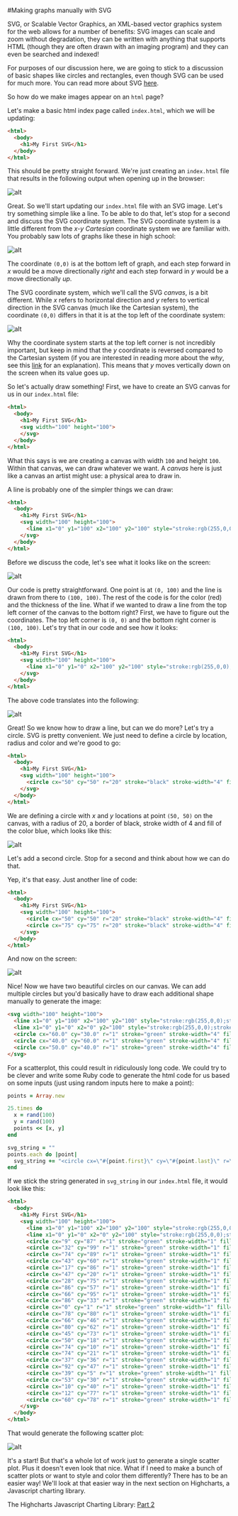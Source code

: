 #Making graphs manually with SVG

SVG, or Scalable Vector Graphics, an XML-based vector graphics system for the web allows for a number of benefits: SVG images can scale and zoom without degradation, they can be written with anything that supports HTML (though they are often drawn with an imaging program) and they can even be searched and indexed!

For purposes of our discussion here, we are going to stick to a discussion of basic shapes like circles and rectangles, even though SVG can be used for much more. You can read more about SVG [here](http://en.wikipedia.org/wiki/Scalable_Vector_Graphics).

So how do we make images appear on an `html` page?

Let's make a basic html index page called `index.html`, which we will be updating:

```html
<html>
  <body>
    <h1>My First SVG</h1>
  </body>
</html>
```

This should be pretty straight forward. We're just creating an `index.html` file that results in the following output when opening up in the browser:

![alt](http://i.imgur.com/ZIglSO8.png)

Great. So we'll start updating our `index.html` file with an SVG image. Let's try something simple like a line. To be able to do that, let's stop for a second and discuss the SVG coordinate system. The SVG coordinate system is a little different from the *x-y* *Cartesian* coordinate system we are familiar with. You probably saw lots of graphs like these in high school:

![alt](http://accelerateu.org/resourceguides/math/m8_38.gif)

The coordinate `(0,0)` is at the bottom left of graph, and each step forward in *x* would be a move directionally *right* and each step forward in *y* would be a move directionally *up*.

The SVG coordinate system, which we'll call the SVG *canvas*, is a bit different. While *x* refers to horizontal direction and *y* refers to vertical direction in the SVG canvas (much like the Cartesian system), the coordinate `(0,0)` differs in that it is at the top left of the coordinate system:

![alt](http://media.creativebloq.futurecdn.net/sites/creativebloq.com/files/images/2013/05/Hannah/canvas1.jpg)

Why the coordinate system starts at the top left corner is not incredibly important, but keep in mind that the *y* coordinate is reversed compared to the Cartesian system (if you are interested in reading more about the *why*, see this [link](http://gamedev.stackexchange.com/a/83571) for an explanation). This means that *y* moves vertically down on the screen when its value goes up.

So let's actually draw something! First, we have to create an SVG canvas for us in our `index.html` file:

```html
<html>
  <body>
    <h1>My First SVG</h1>
    <svg width="100" height="100">
    </svg>
  </body>
</html>
```

What this says is we are creating a canvas with width `100` and height `100`. Within that canvas, we can draw whatever we want. A *canvas* here is just like a canvas an artist might use: a physical area to draw in.

A line is probably one of the simpler things we can draw:

```html
<html>
  <body>
    <h1>My First SVG</h1>
    <svg width="100" height="100">
      <line x1="0" y1="100" x2="100" y2="100" style="stroke:rgb(255,0,0);stroke-width:1" />
    </svg>
  </body>
</html>
```

Before we discuss the code, let's see what it looks like on the screen:

![alt](http://i.imgur.com/PXEAKJ1.png)

Our code is pretty straightforward. One point is at `(0, 100)` and the line is drawn from there to `(100, 100)`. The rest of the code is for the color (red) and the thickness of the line. What if we wanted to draw a line from the top left corner of the canvas to the bottom right? First, we have to figure out the coordinates. The top left corner is `(0, 0)` and the bottom right corner is `(100, 100)`. Let's try that in our code and see how it looks:

```html
<html>
  <body>
    <h1>My First SVG</h1>
    <svg width="100" height="100">
      <line x1="0" y1="0" x2="100" y2="100" style="stroke:rgb(255,0,0);stroke-width:1" />
    </svg>
  </body>
</html>
```

The above code translates into the following:

![alt](http://i.imgur.com/K4WyTEf.png)

Great! So we know how to draw a line, but can we do more? Let's try a circle. SVG is pretty convenient. We just need to define a circle by location, radius and color and we're good to go:

```html
<html>
  <body>
    <h1>My First SVG</h1>
    <svg width="100" height="100">
      <circle cx="50" cy="50" r="20" stroke="black" stroke-width="4" fill="blue" />
    </svg>
  </body>
</html>
```

We are defining a circle with *x* and *y* locations at point `(50, 50)` on the canvas, with a radius of 20, a border of black, stroke width of 4 and fill of the color blue, which looks like this:

![alt](http://i.imgur.com/bpq4xWV.png)

Let's add a second circle. Stop for a second and think about how we can do that.

Yep, it's that easy. Just another line of code:

```html
<html>
  <body>
    <h1>My First SVG</h1>
    <svg width="100" height="100">
      <circle cx="50" cy="50" r="20" stroke="black" stroke-width="4" fill="blue" />
      <circle cx="75" cy="75" r="20" stroke="black" stroke-width="4" fill="green" />
    </svg>
  </body>
</html>
```

And now on the screen:

![alt](http://i.imgur.com/dpJHLAc.png)

Nice! Now we have two beautiful circles on our canvas. We can add multiple circles but you'd basically have to draw each additional shape manually to generate the image:

```html
<svg width="100" height="100">
  <line x1="0" y1="100" x2="100" y2="100" style="stroke:rgb(255,0,0);stroke-width:1" />
  <line x1="0" y1="0" x2="0" y2="100" style="stroke:rgb(255,0,0);stroke-width:1" />
  <circle cx="60.0" cy="30.0" r="1" stroke="green" stroke-width="4" fill="yellow" />
  <circle cx="40.0" cy="60.0" r="1" stroke="green" stroke-width="4" fill="yellow" />
  <circle cx="50.0" cy="40.0" r="1" stroke="green" stroke-width="4" fill="yellow" />
</svg>
```

For a scatterplot, this could result in ridiculously long code. We could try to be clever and write some Ruby code to generate the html code for us based on some inputs (just using random inputs here to make a point):

```ruby
points = Array.new

25.times do
  x = rand(100)
  y = rand(100)
  points << [x, y]
end

svg_string = ""
points.each do |point|
  svg_string += "<circle cx=\"#{point.first}\" cy=\"#{point.last}\" r=\"1\" stroke=\"green\" stroke-width=\"1\" fill=\"yellow\" />\n"
end
```

If we stick the string generated in `svg_string` in our `index.html` file, it would look like this:

```html
<html>
  <body>
    <h1>My First SVG</h1>
    <svg width="100" height="100">
      <line x1="0" y1="100" x2="100" y2="100" style="stroke:rgb(255,0,0);stroke-width:1" />
      <line x1="0" y1="0" x2="0" y2="100" style="stroke:rgb(255,0,0);stroke-width:1" />
      <circle cx="9" cy="87" r="1" stroke="green" stroke-width="1" fill="yellow" />
      <circle cx="32" cy="99" r="1" stroke="green" stroke-width="1" fill="yellow" />
      <circle cx="74" cy="89" r="1" stroke="green" stroke-width="1" fill="yellow" />
      <circle cx="43" cy="60" r="1" stroke="green" stroke-width="1" fill="yellow" />
      <circle cx="17" cy="86" r="1" stroke="green" stroke-width="1" fill="yellow" />
      <circle cx="47" cy="20" r="1" stroke="green" stroke-width="1" fill="yellow" />
      <circle cx="28" cy="75" r="1" stroke="green" stroke-width="1" fill="yellow" />
      <circle cx="86" cy="57" r="1" stroke="green" stroke-width="1" fill="yellow" />
      <circle cx="66" cy="95" r="1" stroke="green" stroke-width="1" fill="yellow" />
      <circle cx="86" cy="33" r="1" stroke="green" stroke-width="1" fill="yellow" />
      <circle cx="0" cy="1" r="1" stroke="green" stroke-width="1" fill="yellow" />
      <circle cx="78" cy="80" r="1" stroke="green" stroke-width="1" fill="yellow" />
      <circle cx="66" cy="46" r="1" stroke="green" stroke-width="1" fill="yellow" />
      <circle cx="80" cy="62" r="1" stroke="green" stroke-width="1" fill="yellow" />
      <circle cx="45" cy="73" r="1" stroke="green" stroke-width="1" fill="yellow" />
      <circle cx="50" cy="18" r="1" stroke="green" stroke-width="1" fill="yellow" />
      <circle cx="74" cy="10" r="1" stroke="green" stroke-width="1" fill="yellow" />
      <circle cx="74" cy="21" r="1" stroke="green" stroke-width="1" fill="yellow" />
      <circle cx="37" cy="36" r="1" stroke="green" stroke-width="1" fill="yellow" />
      <circle cx="92" cy="47" r="1" stroke="green" stroke-width="1" fill="yellow" />
      <circle cx="39" cy="5" r="1" stroke="green" stroke-width="1" fill="yellow" />
      <circle cx="53" cy="30" r="1" stroke="green" stroke-width="1" fill="yellow" />
      <circle cx="10" cy="40" r="1" stroke="green" stroke-width="1" fill="yellow" />
      <circle cx="12" cy="77" r="1" stroke="green" stroke-width="1" fill="yellow" />
      <circle cx="60" cy="78" r="1" stroke="green" stroke-width="1" fill="yellow" />
    </svg>
  </body>
</html>
```

That would generate the following scatter plot:

![alt](http://i.imgur.com/qYzNgTB.png)

It's a start! But that's a whole lot of work just to generate a single scatter plot. Plus it doesn't even look that nice. What if I need to make a bunch of scatter plots or want to style and color them differently? There has to be an easier way! We'll look at that easier way in the next section on Highcharts, a Javascript charting library.

The Highcharts Javascript Charting Library: [Part 2](02-highcharts.md)
